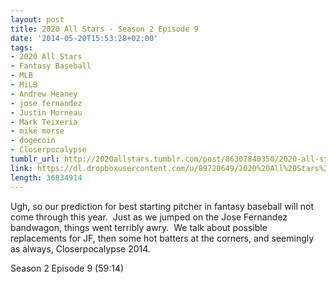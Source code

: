 ```yaml
---
layout: post
title: 2020 All Stars - Season 2 Episode 9
date: '2014-05-20T15:53:28+02:00'
tags:
- 2020 All Stars
- Fantasy Baseball
- MLB
- MiLB
- Andrew Heaney
- jose fernandez
- Justin Morneau
- Mark Teixeria
- mike morse
- dogecoin
- Closerpocalypse
tumblr_url: http://2020allstars.tumblr.com/post/86307840350/2020-all-stars-season-2-episode-9
link: https://dl.dropboxusercontent.com/u/89720649/2020%20All%20Stars%20-%2020140520%20-%20Season%202%20Episode%209%20%2824%29.mp3
length: 36834914
---
```

Ugh, so our prediction for best starting pitcher in fantasy baseball will not come through this year.  Just as we jumped on the Jose Fernandez bandwagon, things went terribly awry.  We talk about possible replacements for JF, then some hot batters at the corners, and seemingly as always, Closerpocalypse 2014.

Season 2 Episode 9 (59:14)
